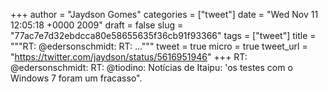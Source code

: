 
+++
author = "Jaydson Gomes"
categories = ["tweet"]
date = "Wed Nov 11 12:05:18 +0000 2009"
draft = false
slug = "77ac7e7d32ebdcca80e58655635f36cb91f93366"
tags = ["tweet"]
title = """RT: @edersonschmidt: RT: ..."""
tweet = true
micro = true
tweet_url = "https://twitter.com/jaydson/status/5616951946"
+++
RT: @edersonschmidt: RT: @tiodino: Notícias de Itaipu: 'os testes com o Windows 7 foram um fracasso".
